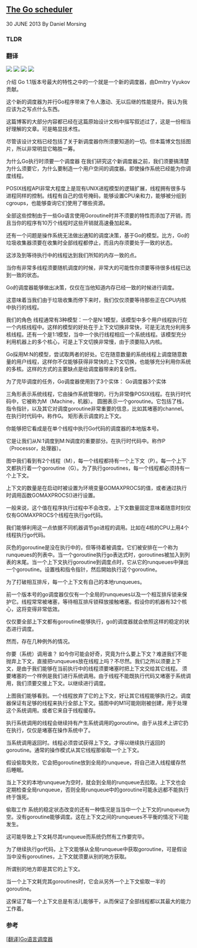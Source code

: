 ## [The Go scheduler](http://morsmachine.dk/go-scheduler)

30 JUNE 2013 By Daniel Morsing

### TLDR

### 翻译
![](The-Go-scheduler/our-cast.ipg)
![](The-Go-scheduler/in-motion.ipg)
![](The-Go-scheduler/syscall.ipg)
![](The-Go-scheduler/steal.ipg)

介绍
Go 1.1版本号最大的特性之中的一个就是一个新的调度器，由Dmitry Vyukov贡献。

这个新的调度器为并行Go程序带来了令人激动、无以后继的性能提升。我认为我应该为之写点什么东西。

这篇博客的大部分内容都已经在这篇原始设计文档中描写叙述过了，这是一份相当好理解的文章。可是略显技术性。

尽管该设计文档已经包括了关于新调度器你所须要知道的一切。但本篇博文包括图片，所以非常明显它略胜一筹。

为什么Go执行时须要一个调度器
在我们研究这个新调度器之前，我们须要搞清楚为什么须要它，为什么要制造一个用户空间的调度器。即使操作系统已经能为你调度线程。

POSIX线程API非常大程度上是现有UNIX进程模型的逻辑扩展，线程拥有很多与进程同样的控制。线程有自己的信号掩码，能够设置CPU亲和力，能够被分组到cgroups，也能够查询它们使用了哪些资源。

全部这些控制由于一些Go语言使用Goroutine时并不须要的特性而添加了开销，而且当你的程序有10万个线程时这些开销就高速叠加起来。

还有一个问题是操作系统无法做出通知的调度决策，基于Go的模型。比方，Go的垃圾收集器须要在收集时全部线程都停止，而且内存须要处于一致的状态。

这涉及到等待执行中的线程达到我们所知的内存一致的点。

当你有非常多线程须要随机调度的时候，非常大的可能性你须要等待很多线程已达到一致的状态。

Go的调度器能够做出决策，仅仅在当他知道内存已经一致的时候进行调度。

这意味着当我们由于垃圾收集而停下来时，我们仅仅须要等待那些正在CPU内核中执行的线程。

我们的角色
线程通常有3种模型：一个是N:1模型，该模型中多个用户线程执行在一个内核线程中。这样的模型的好处在于上下文切换非常快，可是无法充分利用多核线程。还有一个是1:1模型，当中一个执行线程相应一个系统线程。该模型充分利用机器上的多个核心，可是上下文切换非常慢，由于须要陷入内核。

Go採用M:N的模型，尝试取两者的好处。它在随意数量的系统线程上调度随意数量的用户线程，这样你不仅能够获得非常快的上下文切换，也能够充分利用你系统的多核。这样的方式的主要缺点是给调度器带来的复杂性。

为了完毕调度的任务，Go调度器使用到了3个实体： 
Go调度器3个实体

三角形表示系统线程，它由操作系统管理的，行为非常像POSIX线程。在执行时代码中，它被称为M（Machine，机器）。 
圆圈表示一个goroutine。它包括了栈，指令指针，以及其它对调度goroutine非常重要的信息，比如其堵塞的channel。在执行时代码中。称作G。 
矩形表示调度的上下文。

你能够把它看成是在单个线程中执行Go代码的调度器的本地版本号。

它是让我们从N:1调度到M:N调度的重要部分。在执行时代码中。称作P（Processor，处理器）。



图中我们看到有2个线程（M），每一个线程都持有一个上下文（P）。每一个上下文都执行着一个goroutine（G）。为了执行goroutines，每一个线程都必须持有一个上下文。

上下文的数量是在启动时被设置为环境变量GOMAXPROCS的值，或者通过执行时调用函数GOMAXPROCS()进行设置。

一般来说，这个值在程序执行过程中不会改变。上下文数量固定意味着随意时刻仅仅有GOMAXPROCS个线程在执行go代码。

我们能够利用这一点依据不同机器调节go进程的调用。比如在4核的CPU上用4个线程执行go代码。

灰色的goroutine是没在执行中的，但等待着被调度。它们被安排在一个称为runqueues的列表中。当一个goroutine执行go表达式时，goroutines被加入到列表的末尾。当一个上下文执行goroutine到调度点时，它从它的runqueues中弹出一个goroutine。设置栈和指令指针，然后開始执行这个goroutine。

为了打破相互排斥，每一个上下文有自己的本地runqueues。

前一个版本号的go调度器仅仅有一个全局的runqueues以及一个相互排斥锁来保护它。线程常常被堵塞，等待相互排斥锁释放接触堵塞。假设你的机器有32个核心，这将变得非常低效。

仅仅要全部上下文都有goroutine能够执行，go的调度器就会依照这样的稳定的状态进行调度。

然而，存在几种例外的情况。

你要（系统）调用谁？
如今你可能会好奇，究竟为什么要上下文？难道我们不能抛弃上下文，直接把runqueues放在线程上吗？不尽然。我们之所以须要上下文，是由于我们能够在当前执行中的线程须要堵塞时把上下文交给其它线程。 
须要堵塞的一个样例是我们进行系统调用。由于线程不能既执行代码又堵塞于系统调用，我们须要交接上下文。以继续进行调度。


 
上图我们能够看到。一个线程放弃了它的上下文，好让其它线程能够执行之。调度器保证有足够的线程来执行全部上下文。插图中的M1可能刚刚被创建，用于处理这个系统调用。或者它来自于线程缓存。

执行系统调用的线程会继续持有产生系统调用的goroutine。由于从技术上讲它扔在执行，仅仅是堵塞在操作系统中了。

当系统调用返回时。线程必须尝试获得上下文。才得以继续执行返回的goroutine。通常的操作模式从其它线程那偷取一个上下文。

假设偷取失败，它会把goroutine放到全局的runqueue，将自己进入线程缓存然后睡眠。

当上下文的本地runqueue为空时，就会到全局的runqueue去拉取。上下文也会定期检查全局runqueue，否则全局runqueue中的goroutine可能永远都不能执行终于饿死。

偷取工作
系统的稳定状态改变的还有一种情况是当当中一个上下文的runqueue为空。没有goroutine能够调度。这在上下文之间的runqueues不平衡的情况下可能发生。

这可能导致上下文耗尽其runqueue而系统仍然有工作要完毕。

为了继续执行go代码，上下文能够从全局runqueue中获取goroutine，可是假设当中没有goroutines，上下文就须要从别的地方获取。



所谓别的地方即是其它的上下文。

当一个上下文耗完其goroutines时，它会从另外一个上下文偷取一半的goroutine。

这保证了每一个上下文总是有活儿能够干，从而保证了全部线程都以其最大的能力工作着。

### 参考
[[翻译]Go语言调度器](https://www.cnblogs.com/lcchuguo/p/5197957.html)